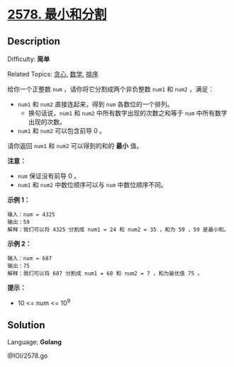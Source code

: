 # [2578\. 最小和分割](https://leetcode.cn/problems/split-with-minimum-sum/)

## Description

Difficulty: **简单**

Related Topics: [贪心](https://leetcode.cn/tag/https://leetcode.cn/tag/greedy//), [数学](https://leetcode.cn/tag/https://leetcode.cn/tag/math//), [排序](https://leetcode.cn/tag/https://leetcode.cn/tag/sorting//)


给你一个正整数 `num` ，请你将它分割成两个非负整数 `num1` 和 `num2` ，满足：

*   `num1` 和 `num2` 直接连起来，得到 `num` 各数位的一个排列。
    *   换句话说，`num1` 和 `num2` 中所有数字出现的次数之和等于 `num` 中所有数字出现的次数。
*   `num1` 和 `num2` 可以包含前导 0 。

请你返回 `num1` 和 `num2` 可以得到的和的 **最小** 值。

**注意：**

*   `num` 保证没有前导 0 。
*   `num1` 和 `num2` 中数位顺序可以与 `num` 中数位顺序不同。

**示例 1：**

```
输入：num = 4325
输出：59
解释：我们可以将 4325 分割成 num1 = 24 和 num2 = 35 ，和为 59 ，59 是最小和。
```

**示例 2：**

```
输入：num = 687
输出：75
解释：我们可以将 687 分割成 num1 = 68 和 num2 = 7 ，和为最优值 75 。
```

**提示：**

*   10 <= num <= 10<sup>9</sup>


## Solution

Language: **Golang**

@IOI/2578.go
